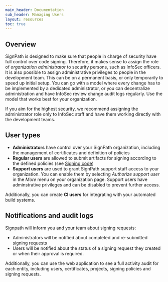 ```yaml
---
main_header: Documentation
sub_header: Managing Users
layout: resources
toc: true
---
```


## Overview

SignPath is designed to make sure that people in charge of security have full control over code signing. Therefore, it makes sense to assign the role of *organization administrator* to security persons, such as InfoSec officers. It is also possible to assign administrative privileges to people in the development team. This can be on a permanent basis, or only temporarily to speed up initial setup. You can go with a model where every change has to be implemented by a dedicated administrator, or you can decentralize administration and have InfoSec review change audit logs regularly. Use the model that works best for your organization.

If you aim for the highest security, we recommend assigning the administrator role only to InfoSec staff and have them working directly with the development teams.

## User types

* **Administrators** have control over your SignPath organization, including the management of certificates and definition of policies
* **Regular users** are allowed to submit artifacts for signing according to the defined policies (see [Signing code](/documentation/signing-code))
* **Support users** are used to grant SignPath support staff access to your organization. You can enable them by selecting *Authorize support user* in the *More* menu on your organization page. Support users have adminstrative privileges and can be disabled to prevent further access.

Additionally, you can create **CI users** for integrating with your automated build systems.

## Notifications and audit logs

Signpath will inform you and your team about signing requests:

* Administrators will be notified about completed and re-submitted signing requests
* Users will be notified about the status of a signing request they created or when their approval is required.

Additionally, you can use the web application to see a full activity audit for each entity, including users, certificates, projects, signing policies and signing requests.